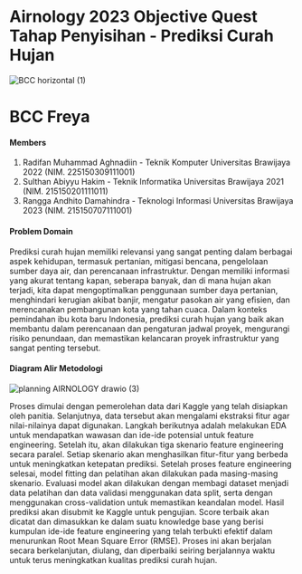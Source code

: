 # Airnology 2023 Objective Quest Tahap Penyisihan - Prediksi Curah Hujan

![BCC horizontal (1)](https://github.com/damahindra/AIRNOLOGY-23/assets/105963394/90e95d06-e322-4de7-b8aa-a62970f11521)

# BCC Freya

#### Members
1. Radifan Muhammad Aghnadiin - Teknik Komputer Universitas Brawijaya 2022 (NIM. 225150309111001)
2. Sulthan Abiyyu Hakim - Teknik Informatika Universitas Brawijaya 2021 (NIM. 215150201111011)
3. Rangga Andhito Damahindra - Teknologi Informasi Universitas Brawijaya 2023 (NIM. 215150707111001)

#### Problem Domain
Prediksi curah hujan memiliki relevansi yang sangat penting dalam berbagai aspek kehidupan, termasuk pertanian, mitigasi bencana, pengelolaan sumber daya air, dan perencanaan infrastruktur. Dengan memiliki informasi yang akurat tentang kapan, seberapa banyak, dan di mana hujan akan terjadi, kita dapat mengoptimalkan penggunaan sumber daya pertanian, menghindari kerugian akibat banjir, mengatur pasokan air yang efisien, dan merencanakan pembangunan kota yang tahan cuaca. Dalam konteks pemindahan ibu kota baru Indonesia, prediksi curah hujan yang baik akan membantu dalam perencanaan dan pengaturan jadwal proyek, mengurangi risiko penundaan, dan memastikan kelancaran proyek infrastruktur yang sangat penting tersebut.

#### Diagram Alir Metodologi
![planning AIRNOLOGY drawio (3)](https://github.com/damahindra/AIRNOLOGY-23/assets/105963394/3407cbaf-9e2e-4aae-b66f-301907037e5b)

Proses dimulai dengan pemerolehan data dari Kaggle yang telah disiapkan oleh panitia. Selanjutnya, data tersebut akan mengalami ekstraksi fitur agar nilai-nilainya dapat digunakan. Langkah berikutnya adalah melakukan EDA untuk mendapatkan wawasan dan ide-ide potensial untuk feature engineering. Setelah itu, akan dilakukan tiga skenario feature engineering secara paralel. Setiap skenario akan menghasilkan fitur-fitur yang berbeda untuk meningkatkan ketepatan prediksi. Setelah proses feature engineering selesai, model fitting dan pelatihan akan dilakukan pada masing-masing skenario. Evaluasi model akan dilakukan dengan membagi dataset menjadi data pelatihan dan data validasi menggunakan data split, serta dengan menggunakan cross-validation untuk memastikan keandalan model. Hasil prediksi akan disubmit ke Kaggle untuk pengujian. Score terbaik akan dicatat dan dimasukkan ke dalam suatu knowledge base yang berisi kumpulan ide-ide feature engineering yang telah terbukti efektif dalam menurunkan Root Mean Square Error (RMSE). Proses ini akan berjalan secara berkelanjutan, diulang, dan diperbaiki seiring berjalannya waktu untuk terus meningkatkan kualitas prediksi curah hujan.
